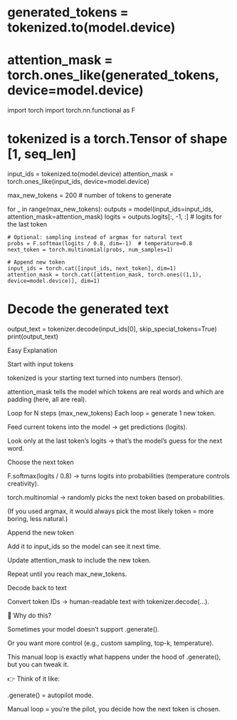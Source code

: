 # generated_tokens = tokenized.to(model.device)
# attention_mask = torch.ones_like(generated_tokens, device=model.device)


import torch
import torch.nn.functional as F

# tokenized is a torch.Tensor of shape [1, seq_len]
input_ids = tokenized.to(model.device)
attention_mask = torch.ones_like(input_ids, device=model.device)

max_new_tokens = 200  # number of tokens to generate

for _ in range(max_new_tokens):
    outputs = model(input_ids=input_ids, attention_mask=attention_mask)
    logits = outputs.logits[:, -1, :]  # logits for the last token

    # Optional: sampling instead of argmax for natural text
    probs = F.softmax(logits / 0.8, dim=-1)  # temperature=0.8
    next_token = torch.multinomial(probs, num_samples=1)

    # Append new token
    input_ids = torch.cat([input_ids, next_token], dim=1)
    attention_mask = torch.cat([attention_mask, torch.ones((1,1), device=model.device)], dim=1)

# Decode the generated text
output_text = tokenizer.decode(input_ids[0], skip_special_tokens=True)
print(output_text)

Easy Explanation

Start with input tokens

tokenized is your starting text turned into numbers (tensor).

attention_mask tells the model which tokens are real words and which are padding (here, all are real).

Loop for N steps (max_new_tokens)
Each loop = generate 1 new token.

Feed current tokens into the model → get predictions (logits).

Look only at the last token’s logits → that’s the model’s guess for the next word.

Choose the next token

F.softmax(logits / 0.8) → turns logits into probabilities (temperature controls creativity).

torch.multinomial → randomly picks the next token based on probabilities.

(If you used argmax, it would always pick the most likely token = more boring, less natural.)

Append the new token

Add it to input_ids so the model can see it next time.

Update attention_mask to include the new token.

Repeat until you reach max_new_tokens.

Decode back to text

Convert token IDs → human-readable text with tokenizer.decode(...).

🤔 Why do this?

Sometimes your model doesn’t support .generate().

Or you want more control (e.g., custom sampling, top-k, temperature).

This manual loop is exactly what happens under the hood of .generate(), but you can tweak it.

👉 Think of it like:

.generate() = autopilot mode.

Manual loop = you’re the pilot, you decide how the next token is chosen.
